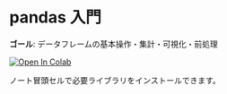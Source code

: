 # pandas 入門
**ゴール**: データフレームの基本操作・集計・可視化・前処理

[![Open In Colab](https://colab.research.google.com/assets/colab-badge.svg)](
https://colab.research.google.com/github/YourOrg/YourRepo/blob/main/notebooks/20_pandas/intro_pandas.ipynb)

ノート冒頭セルで必要ライブラリをインストールできます。